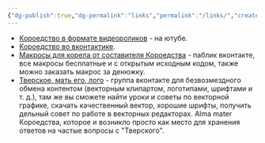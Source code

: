 ```yaml
---
{"dg-publish":true,"dg-permalink":"links","permalink":"/links/","created":"2023-10-20T15:04:15.741+07:00","updated":"2024-01-08T18:55:36.319+07:00"}
---
```


- [Короедствo в формате видеороликов](https://www.youtube.com/@koroedstvo) - на ютубе.
- [Короедство во вконтактике](https://vk.com/koroedstvo).
- [Макросы для корела от составителя Короедства](https://vk.com/elvin_macro) - паблик вконтакте, все макросы бесплатные и с открытым исходным кодом, также можно заказать макрос за денюжку.
- [Тверское, мать его, лого](https://vk.com/tverlogo) - группа вконтакте для безвозмездного обмена контентом (векторным клипартом, логотипами, шрифтами и т. д.), там же вы сможете найти уроки и советы по векторной графике, скачать качественный вектор, хорошие шрифты, получить дельный совет по работе в векторных редакторах. Alma mater Короедства, которое и возникло просто как место для хранения ответов на частые вопросы с "Тверского".